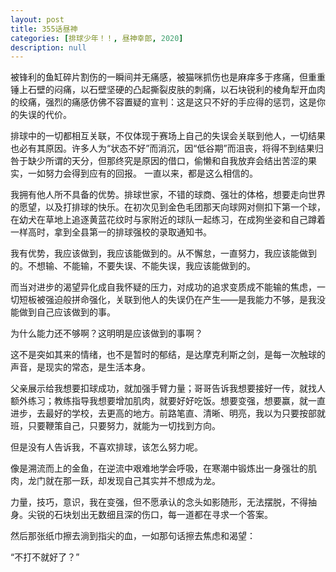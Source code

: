 ```yaml
---
layout: post
title: 355话昼神
categories: [排球少年！！, 昼神幸郎, 2020]
description: null
---
```

被锋利的鱼缸碎片割伤的一瞬间并无痛感，被猫咪抓伤也是麻痒多于疼痛，但重重锤上石壁的闷痛，以石壁坚硬的凸起撕裂皮肤的刺痛，以石块锐利的棱角犁开血肉的绞痛，强烈的痛感仿佛不容置疑的宣判：这是这只不好的手应得的惩罚，这是你的失误的代价。


排球中的一切都相互关联，不仅体现于赛场上自己的失误会关联到他人，一切结果也必有其原因。许多人为“状态不好”而消沉，因“低谷期”而沮丧，将得不到结果归咎于缺少所谓的天分，但那终究是原因的借口，偷懒和自我放弃会结出苦涩的果实，一如努力会得到应有的回报。
一直以来，都是这么相信的。
 
 
我拥有他人所不具备的优势。排球世家，不错的球商、强壮的体格，想要走向世界的愿望，以及打排球的快乐。在初次见到金色毛团那天向球网对侧扣下第一个球，在幼犬在草地上追逐黄蓝花纹时与家附近的球队一起练习，在成狗坐姿和自己蹲着一样高时，拿到全县第一的排球强校的录取通知书。


我有优势，我应该做到，我应该能做到的。从不懈怠，一直努力，我应该能做到的。不想输、不能输，不要失误、不能失误，我应该能做到的。


而当对进步的渴望异化成自我怀疑的压力，对成功的追求变质成不能输的焦虑，一切短板被强迫般拼命强化，关联到他人的失误仍在产生——是我能力不够，是我没能做到自己应该做到的事。


为什么能力还不够啊？这明明是应该做到的事啊？


这不是突如其来的情绪，也不是暂时的郁结，是达摩克利斯之剑，是每一次触球的声音，是现实的常态，是生活本身。
 
 
父亲展示给我想要扣球成功，就加强手臂力量；哥哥告诉我想要接好一传，就找人额外练习；教练指导我想要增加肌肉，就要好好吃饭。想要变强，想要赢，就一直进步，去最好的学校，去更高的地方。前路笔直、清晰、明亮，我以为只要按部就班，只要鞭策自己，只要努力，就能为一切找到方向。

但是没有人告诉我，不喜欢排球，该怎么努力呢。

像是溯流而上的金鱼，在逆流中艰难地学会呼吸，在寒潮中锻炼出一身强壮的肌肉，龙门就在那一跃，却发现自己其实并不想成为龙。


力量，技巧，意识，我在变强，但不愿承认的念头如影随形，无法摆脱，不得抽身。尖锐的石块划出无数细且深的伤口，每一道都在寻求一个答案。


然后那张纸巾擦去淌到指尖的血，一如那句话擦去焦虑和渴望：

“不打不就好了？”
